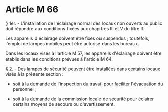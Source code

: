 # Article M 66

§ 1er. - L'installation de l'éclairage normal des locaux non ouverts au public doit répondre aux conditions fixées aux chapitres III et V du titre II.

Les appareils d'éclairage doivent être fixes ou suspendus ; toutefois, l'emploi de lampes mobiles peut être autorisé dans les bureaux.

Dans les locaux visés à l'article M 57, les appareils d'éclairage doivent être établis dans les conditions prévues à l'article M 64.

§ 2. - Des lampes de sécurité peuvent être installées dans certains locaux visés à la présente section :

- soit à la demande de l'inspection du travail pour faciliter l'évacuation du personnel ;

- soit à la demande de la commission locale de sécurité pour éclairer certains moyens de secours ou d'avertissement.
